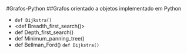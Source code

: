 #Grafos-Python
##Grafos orientado a objetos implementado em Python

  * `def Dijkstra()`
  * <def Breadth_first_search()>
  * def Depth_first_search()
  * def Minimum_panning_tree()
  * def Bellman_Ford()
`def Dijkstra()`
